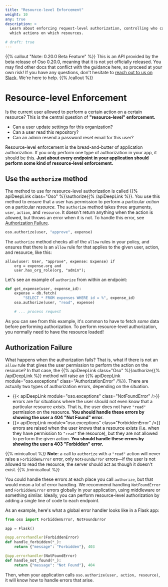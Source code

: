 ```yaml
---
title: "Resource-level Enforcement"
weight: 10
any: true
description: >
  Learn about enforcing request-level authorization, controlling who can perform
  which actions on which resources.

# draft: true
---
```


{{% callout "Note: 0.20.0 Beta Feature" %}}
  This is an API provided by the beta release of Oso 0.20.0, meaning that it is
  not yet officially released. You may find other docs that conflict with the
  guidance here, so proceed at your own risk! If you have any questions, don't
  hesitate to [reach out to us on Slack](https://join-slack.osohq.com). We're
  here to help.
{{% /callout %}}

<div class="pb-10"></div>

# Resource-level Enforcement

Is the current user allowed to perform a certain action on a certain resource?
This is the central question of **"resource-level" enforcement.**

- Can a user update settings for this organization?
- Can a user read this repository?
- Can an admin resend a password reset email for this user?

Resource-level enforcement is the bread-and-butter of application authorization.
If you only perform one type of authorization in your app, it should be
this. **Just about every endpoint in your application should perform some kind
of resource-level enforcement.**

## Use the `authorize` method

The method to use for resource-level authorization is called {{% apiDeepLink
class="Oso" %}}authorize{{% /apiDeepLink %}}. You use this method to ensure that
a user has permission to perform a particular _action_ on a particular _resource._
The `authorize` method takes three arguments, `user`, `action`, and `resource`.
It doesn't return anything when the action is allowed, but throws an error when
it is not. To handle this error, see [Authorization
Failure](#authorization-failure).

<!-- You'll see this method in a lot of our guides and examples, because it's the
simplest way to use Oso in your app. -->

```python
oso.authorize(user, "approve", expense)
```

The `authorize` method checks all of the `allow` rules in your policy, and
ensures that there is an `allow` rule for that applies to the given user,
action, and resource, like this:

```polar
allow(user: User, "approve", expense: Expense) if
    org = expense.org and
    user.has_org_role(org, "admin");
```

Let's see an example of `authorize` from within an endpoint:

```python
def get_expense(user, expense_id):
    expense = db.fetch(
        "SELECT * FROM expenses WHERE id = %", expense_id)
    oso.authorize(user, "read", expense)

    # ... process request
```

As you can see from this example, it's common to have to fetch _some_ data
before performing authorization. To perform resource-level authorization, you
normally need to have the resource loaded!

## Authorization Failure

What happens when the authorization fails? That is, what if there is not an
`allow` rule that gives the user permission to perform the action on the
resource? In that case, the {{% apiDeepLink class="Oso" %}}authorize{{%
/apiDeepLink %}} method will raise an {{% apiDeepLink module="oso.exceptions"
class="AuthorizationError" /%}}. There are actually two types of authorization
errors, depending on the situation.

- {{< apiDeepLink module="oso.exceptions" class="NotFoundError" />}} errors are
  for situations where the user should not even know that a particular resource
  _exists_. That is, the user does not have `"read"` permission on the resource.
  **You should handle these errors by showing the user a 404 "Not Found"
  error**.
- {{< apiDeepLink module="oso.exceptions" class="ForbiddenError" />}} errors are
  raised when the user knows that a resource exists (i.e. when they have
  permission to `"read"` the resource), but they are not allowed to perform the
  given action. **You should handle these errors by showing the user a 403
  "Forbidden" error.**

{{% minicallout %}}
**Note**: a call to `authorize` with a `"read"` action will never raise a
`ForbiddenError` error, only `NotFoundError` errors—if the user is not allowed to read
the resource, the server should act as though it doesn't exist.
{{% /minicallout %}}

You could handle these errors at each place you call `authorize`, but that would
mean a lot of error handling. We recommend handling `NotFoundError` and `ForbiddenError`
errors globally in your application, using middleware or something similar.
Ideally, you can perform resource-level authorization by adding a single line of
code to each endpoint.

As an example, here's what a global error handler looks like in a Flask app:

```python
from oso import ForbiddenError, NotFoundError

app = Flask()

@app.errorhandler(ForbiddenError)
def handle_forbidden(*_):
    return {"message": "Forbidden"}, 403

@app.errorhandler(NotFoundError)
def handle_not_found(*_):
    return {"message": "Not Found"}, 404
```

Then, when your application calls `oso.authorize(user, action, resource)`, it
will know how to handle errors that arise.
